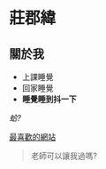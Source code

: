 # 莊郡緯

## 關於我

- 上課睡覺
- 回家睡覺
- **睡覺睡到抖一下**

 *蛤?*

 [最喜歡的網站](https://chatgpt.com/)

 >老師可以讓我過嗎?


 
  


  
